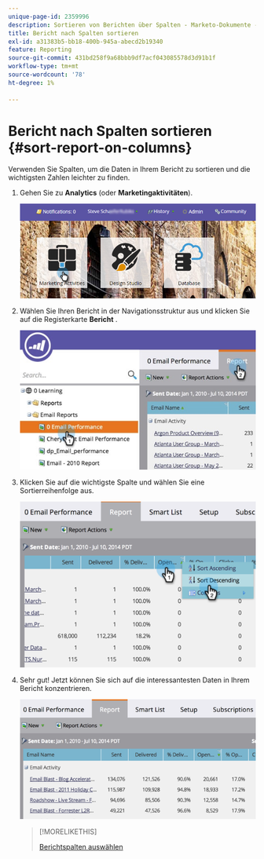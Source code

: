 ```yaml
---
unique-page-id: 2359996
description: Sortieren von Berichten über Spalten - Marketo-Dokumente - Produktdokumentation
title: Bericht nach Spalten sortieren
exl-id: a31383b5-bb18-400b-945a-abecd2b19340
feature: Reporting
source-git-commit: 431bd258f9a68bbb9df7acf043085578d3d91b1f
workflow-type: tm+mt
source-wordcount: '78'
ht-degree: 1%

---
```


# Bericht nach Spalten sortieren {#sort-report-on-columns}

Verwenden Sie Spalten, um die Daten in Ihrem Bericht zu sortieren und die wichtigsten Zahlen leichter zu finden.

1. Gehen Sie zu **Analytics** (oder **Marketingaktivitäten**).

   ![](assets/login-marketing-activities.png)

1. Wählen Sie Ihren Bericht in der Navigationsstruktur aus und klicken Sie auf die Registerkarte **Bericht** .

   ![](assets/reports2.jpg)

1. Klicken Sie auf die wichtigste Spalte und wählen Sie eine Sortierreihenfolge aus.

   ![](assets/image2014-9-16-10-3a47-3a46.png)

1. Sehr gut! Jetzt können Sie sich auf die interessantesten Daten in Ihrem Bericht konzentrieren.

   ![](assets/image2014-9-16-10-3a47-3a50.png)

   >[!MORELIKETHIS]
   >
   >[Berichtspalten auswählen](/help/marketo/product-docs/reporting/basic-reporting/editing-reports/select-report-columns.md)
